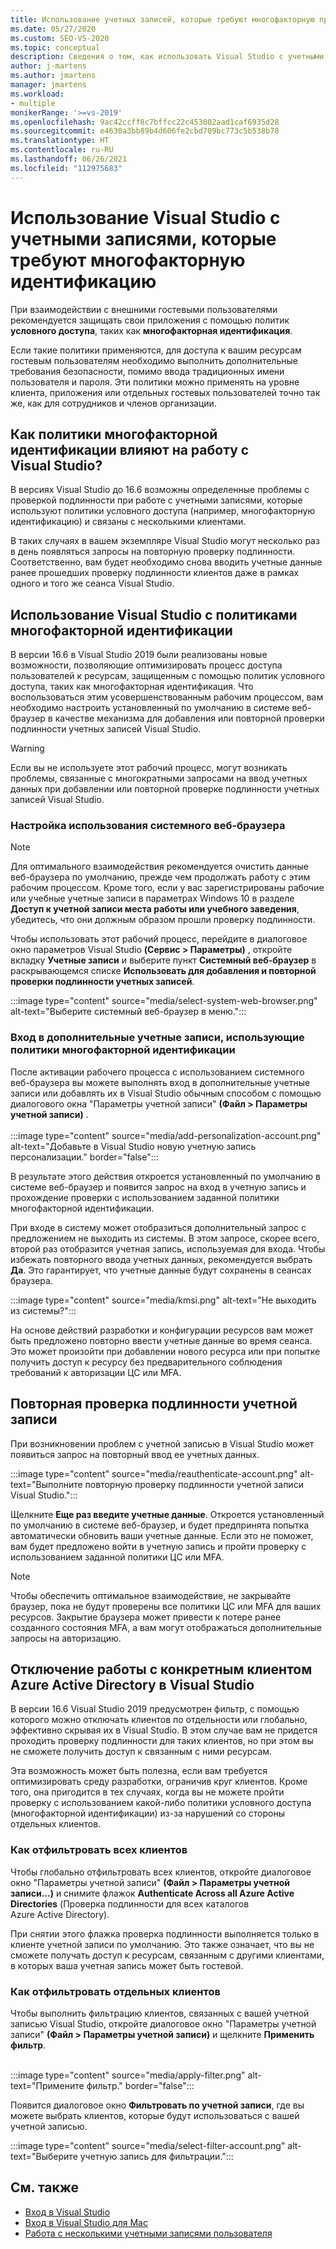 ```yaml
---
title: Использование учетных записей, которые требуют многофакторную проверку подлинности
ms.date: 05/27/2020
ms.custom: SEO-VS-2020
ms.topic: conceptual
description: Сведения о том, как использовать Visual Studio с учетными записями, которые используют многофакторную идентификацию.
author: j-martens
ms.author: jmartens
manager: jmartens
ms.workload:
- multiple
monikerRange: '>=vs-2019'
ms.openlocfilehash: 9ac42ccff8c7bffcc22c453002aad1caf6935d28
ms.sourcegitcommit: e4630a3bb89b4d606fe2cbd709bc773c5b538b78
ms.translationtype: HT
ms.contentlocale: ru-RU
ms.lasthandoff: 06/26/2021
ms.locfileid: "112975683"
---
```

# <a name="how-to-use-visual-studio-with-accounts-that-require-multi-factor-authentication"></a>Использование Visual Studio с учетными записями, которые требуют многофакторную идентификацию

При взаимодействии с внешними гостевыми пользователями рекомендуется защищать свои приложения с помощью политик **условного доступа**, таких как **многофакторная идентификация**.  

Если такие политики применяются, для доступа к вашим ресурсам гостевым пользователям необходимо выполнить дополнительные требования безопасности, помимо ввода традиционных имени пользователя и пароля. Эти политики можно применять на уровне клиента, приложения или отдельных гостевых пользователей точно так же, как для сотрудников и членов организации. 

## <a name="how-is-the-visual-studio-experience-affected-by-mfa-policies"></a>Как политики многофакторной идентификации влияют на работу с Visual Studio?
В версиях Visual Studio до 16.6 возможны определенные проблемы с проверкой подлинности при работе с учетными записями, которые используют политики условного доступа (например, многофакторную идентификацию) и связаны с несколькими клиентами.

В таких случаях в вашем экземпляре Visual Studio могут несколько раз в день появляться запросы на повторную проверку подлинности. Соответственно, вам будет необходимо снова вводить учетные данные ранее прошедших проверку подлинности клиентов даже в рамках одного и того же сеанса Visual Studio.

## <a name="using-visual-studio-with-mfa-policies"></a>Использование Visual Studio с политиками многофакторной идентификации
В версии 16.6 в Visual Studio 2019 были реализованы новые возможности, позволяющие оптимизировать процесс доступа пользователей к ресурсам, защищенным с помощью политик условного доступа, таких как многофакторная идентификация. Что воспользоваться этим усовершенствованным рабочим процессом, вам необходимо настроить установленный по умолчанию в системе веб-браузер в качестве механизма для добавления или повторной проверки подлинности учетных записей Visual Studio.  

> [!WARNING]
> Если вы не используете этот рабочий процесс, могут возникать проблемы, связанные с многократными запросами на ввод учетных данных при добавлении или повторной проверке подлинности учетных записей Visual Studio. 

### <a name="enabling-system-web-browser"></a>Настройка использования системного веб-браузера

> [!NOTE] 
> Для оптимального взаимодействия рекомендуется очистить данные веб-браузера по умолчанию, прежде чем продолжать работу с этим рабочим процессом. Кроме того, если у вас зарегистрированы рабочие или учебные учетные записи в параметрах Windows 10 в разделе **Доступ к учетной записи места работы или учебного заведения**, убедитесь, что они должным образом прошли проверку подлинности.

Чтобы использовать этот рабочий процесс, перейдите в диалоговое окно параметров Visual Studio **(Сервис > Параметры)** , откройте вкладку **Учетные записи** и выберите пункт **Системный веб-браузер** в раскрывающемся списке **Использовать для добавления и повторной проверки подлинности учетных записей**. 

:::image type="content" source="media/select-system-web-browser.png" alt-text="Выберите системный веб-браузер в меню.":::

### <a name="sign-into-additional-accounts-with-mfapolicies"></a>Вход в дополнительные учетные записи, использующие политики многофакторной идентификации 
После активации рабочего процесса с использованием системного веб-браузера вы можете выполнять вход в дополнительные учетные записи или добавлять их в Visual Studio обычным способом с помощью диалогового окна "Параметры учетной записи" **(Файл > Параметры учетной записи)** .   
</br>
:::image type="content" source="media/add-personalization-account.png" alt-text="Добавьте в Visual Studio новую учетную запись персонализации." border="false":::

В результате этого действия откроется установленный по умолчанию в системе веб-браузер и появится запрос на вход в учетную запись и прохождение проверки с использованием заданной политики многофакторной идентификации.

При входе в систему может отобразиться дополнительный запрос с предложением не выходить из системы. В этом запросе, скорее всего, второй раз отобразится учетная запись, используемая для входа. Чтобы избежать повторного ввода учетных данных, рекомендуется выбрать **Да**. Это гарантирует, что учетные данные будут сохранены в сеансах браузера.

:::image type="content" source="media/kmsi.png" alt-text="Не выходить из системы?":::

На основе действий разработки и конфигурации ресурсов вам может быть предложено повторно ввести учетные данные во время сеанса. Это может произойти при добавлении нового ресурса или при попытке получить доступ к ресурсу без предварительного соблюдения требований к авторизации ЦС или MFA.

## <a name="reauthenticating-an-account"></a>Повторная проверка подлинности учетной записи  
При возникновении проблем с учетной записью в Visual Studio может появиться запрос на повторный ввод ее учетных данных.  

:::image type="content" source="media/reauthenticate-account.png" alt-text="Выполните повторную проверку подлинности учетной записи Visual Studio.":::

Щелкните **Еще раз введите учетные данные**. Откроется установленный по умолчанию в системе веб-браузер, и будет предпринята попытка автоматически обновить ваши учетные данные. Если это не поможет, вам будет предложено войти в учетную запись и пройти проверку с использованием заданной политики ЦС или MFA.

> [!NOTE] 
> Чтобы обеспечить оптимальное взаимодействие, не закрывайте браузер, пока не будут проверены все политики ЦС или MFA для ваших ресурсов. Закрытие браузера может привести к потере ранее созданного состояния MFA, а вам могут отображаться дополнительные запросы на авторизацию.

## <a name="how-to-opt-out-of-using-a-specific-azure-active-directory-tenant-in-visual-studio"></a>Отключение работы с конкретным клиентом Azure Active Directory в Visual Studio

В версии 16.6 Visual Studio 2019 предусмотрен фильтр, с помощью которого можно отключать клиентов по отдельности или глобально, эффективно скрывая их в Visual Studio. В этом случае вам не придется проходить проверку подлинности для таких клиентов, но при этом вы не сможете получить доступ к связанным с ними ресурсам.

Эта возможность может быть полезна, если вам требуется оптимизировать среду разработки, ограничив круг клиентов. Кроме того, она пригодится в тех случаях, когда вы не можете пройти проверку с использованием какой-либо политики условного доступа (многофакторной идентификации) из-за нарушений со стороны отдельных клиентов. 

### <a name="how-to-filter-out-all-tenants"></a>Как отфильтровать всех клиентов
Чтобы глобально отфильтровать всех клиентов, откройте диалоговое окно "Параметры учетной записи" **(Файл > Параметры учетной записи...)** и снимите флажок **Authenticate Across all Azure Active Directories** (Проверка подлинности для всех каталогов Azure Active Directory).

При снятии этого флажка проверка подлинности выполняется только в клиенте учетной записи по умолчанию. Это также означает, что вы не сможете получать доступ к ресурсам, связанным с другими клиентами, в которых ваша учетная запись может быть гостевой.

### <a name="how-to-filter-out-individual-tenants"></a>Как отфильтровать отдельных клиентов
Чтобы выполнить фильтрацию клиентов, связанных с вашей учетной записью Visual Studio, откройте диалоговое окно "Параметры учетной записи" **(Файл > Параметры учетной записи)** и щелкните **Применить фильтр**. 
</br>
</br>

:::image type="content" source="media/apply-filter.png" alt-text="Примените фильтр." border="false":::

Появится диалоговое окно **Фильтровать по учетной записи**, где вы можете выбрать клиентов, которые будут использоваться с вашей учетной записью. 

:::image type="content" source="media/select-filter-account.png" alt-text="Выберите учетную запись для фильтрации.":::

## <a name="see-also"></a>См. также

- [Вход в Visual Studio](signing-in-to-visual-studio.md)
- [Вход в Visual Studio для Mac](/visualstudio/mac/signing-in)
- [Работа с несколькими учетными записями пользователя](work-with-multiple-user-accounts.md)

